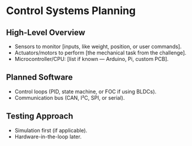 # Control Systems Planning

## High-Level Overview
- Sensors to monitor [inputs, like weight, position, or user commands].
- Actuators/motors to perform [the mechanical task from the challenge].
- Microcontroller/CPU: [list if known — Arduino, Pi, custom PCB].

## Planned Software
- Control loops (PID, state machine, or FOC if using BLDCs).
- Communication bus (CAN, I²C, SPI, or serial).

## Testing Approach
- Simulation first (if applicable).
- Hardware-in-the-loop later.
